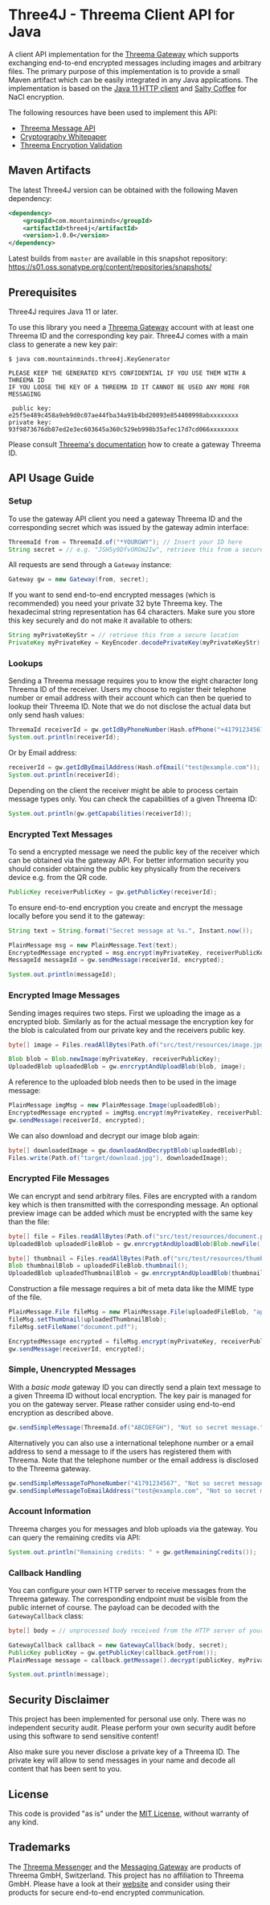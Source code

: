 Three4J - Threema Client API for Java
=====================================

A client API implementation for the [Threema Gateway](https://gateway.threema.ch/)
which supports exchanging end-to-end encrypted messages including images and
arbitrary files. The primary purpose of this implementation is to provide a
small Maven artifact which can be easily integrated in any Java applications.
The implementation is based on the [Java 11 HTTP client](https://docs.oracle.com/en/java/javase/11/docs/api/java.net.http/java/net/http/package-summary.html)
and [Salty Coffee](https://github.com/NeilMadden/salty-coffee) for NaCl encryption.

The following resources have been used to implement this API:

* [Threema Message API](https://gateway.threema.ch/en/developer/api)
* [Cryptography Whitepaper](https://threema.ch/press-files/2_documentation/cryptography_whitepaper.pdf)
* [Threema Encryption Validation](https://threema.ch/validation/)

## Maven Artifacts

The latest Three4J version can be obtained with the following Maven dependency:

```xml
<dependency>
    <groupId>com.mountainminds</groupId>
    <artifactId>three4j</artifactId>
    <version>1.0.0</version>
</dependency>
```

Latest builds from `master` are available in this snapshot repository:
<a href="https://s01.oss.sonatype.org/content/repositories/snapshots/">https://s01.oss.sonatype.org/content/repositories/snapshots/</a>


## Prerequisites

Three4J requires Java 11 or later.

To use this library you need a [Threema Gateway](https://gateway.threema.ch/)
account with at least one Threema ID and the corresponding key pair. Three4J
comes with a main class to generate a new key pair:

```
$ java com.mountainminds.three4j.KeyGenerator

PLEASE KEEP THE GENERATED KEYS CONFIDENTIAL IF YOU USE THEM WITH A THREEMA ID
IF YOU LOOSE THE KEY OF A THREEMA ID IT CANNOT BE USED ANY MORE FOR MESSAGING

 public key: e25f5e489c458a9eb9d0c07ae44fba34a91b4bd20093e854400998abxxxxxxxx
private key: 93f9873676db87ed2e3ec603645a360c529eb998b35afec17d7cd066xxxxxxxx
```

Please consult [Threema's documentation](https://gateway.threema.ch/en/developer/api)
how to create a gateway Threema ID.


## API Usage Guide

### Setup

To use the gateway API client you need a gateway Threema ID and the
corresponding secret which was issued by the gateway admin interface:

```java
ThreemaId from = ThreemaId.of("*YOURGWY"); // Insert your ID here
String secret = // e.g. "JSH5y9DfvOROm2Iw", retrieve this from a secure location
```

All requests are send through a `Gateway` instance:

```java
Gateway gw = new Gateway(from, secret);
```

If you want to send end-to-end encrypted messages (which is recommended)
you need your private 32 byte Threema key. The hexadecimal string
representation has 64 characters. Make sure you store this key securely
and do not make it available to others:

```java
String myPrivateKeyStr = // retrieve this from a secure location
PrivateKey myPrivateKey = KeyEncoder.decodePrivateKey(myPrivateKeyStr);
```

### Lookups

Sending a Threema message requires you to know the eight character
long Threema ID of the receiver. Users my choose to register their
telephone number or email address with their account which can then
be queried to lookup their Threema ID. Note that we do not disclose
the actual data but only send hash values:

```java
ThreemaId receiverId = gw.getIdByPhoneNumber(Hash.ofPhone("+41791234567"));
System.out.println(receiverId);
```

Or by Email address:

```java
receiverId = gw.getIdByEmailAddress(Hash.ofEmail("test@example.com"));
System.out.println(receiverId);
```

Depending on the client the receiver might be able to process certain
message types only. You can check the capabilities of a given Threema
ID:

```java
System.out.println(gw.getCapabilities(receiverId));
```

### Encrypted Text Messages

To send a encrypted message we need the public key of the receiver
which can be obtained via the gateway API. For better information
security you should consider obtaining the public key physically
from the receivers device e.g. from the QR code.

```java
PublicKey receiverPublicKey = gw.getPublicKey(receiverId);
```

To ensure end-to-end encryption you create and encrypt the message
locally before you send it to the gateway:

```java
String text = String.format("Secret message at %s.", Instant.now());

PlainMessage msg = new PlainMessage.Text(text);
EncryptedMessage encrypted = msg.encrypt(myPrivateKey, receiverPublicKey);
MessageId messageId = gw.sendMessage(receiverId, encrypted);

System.out.println(messageId);
```

### Encrypted Image Messages

Sending images requires two steps. First we uploading the image as a
encrypted blob. Similarly as for the actual message the encryption
key for the blob is calculated from our private key and the receivers
public key.

```java
byte[] image = Files.readAllBytes(Path.of("src/test/resources/image.jpg"));

Blob blob = Blob.newImage(myPrivateKey, receiverPublicKey);
UploadedBlob uploadedBlob = gw.enrcryptAndUploadBlob(blob, image);
```

A reference to the uploaded blob needs then to be used in the image message:

```java
PlainMessage imgMsg = new PlainMessage.Image(uploadedBlob);
EncryptedMessage encrypted = imgMsg.encrypt(myPrivateKey, receiverPublicKey);
gw.sendMessage(receiverId, encrypted);
```

We can also download and decrypt our image blob again:

```java
byte[] downloadedImage = gw.downloadAndDecryptBlob(uploadedBlob);
Files.write(Path.of("target/download.jpg"), downloadedImage);
```

### Encrypted File Messages

We can encrypt and send arbitrary files. Files are encrypted with a
random key which is then transmitted with the corresponding message.
An optional preview image can be added which must be encrypted with
the same key than the file:

```java
byte[] file = Files.readAllBytes(Path.of("src/test/resources/document.pdf"));
UploadedBlob uploadedFileBlob = gw.enrcryptAndUploadBlob(Blob.newFile(), file);

byte[] thumbnail = Files.readAllBytes(Path.of("src/test/resources/thumbnail.png"));
Blob thumbnailBlob = uploadedFileBlob.thumbnail();
UploadedBlob uploadedThumbnailBlob = gw.enrcryptAndUploadBlob(thumbnailBlob, thumbnail);
```

Construction a file message requires a bit of meta data like the MIME
type of the file.

```java
PlainMessage.File fileMsg = new PlainMessage.File(uploadedFileBlob, "application/pdf", RenderingType.DEFAULT);
fileMsg.setThumbnail(uploadedThumbnailBlob);
fileMsg.setFileName("document.pdf");

EncryptedMessage encrypted = fileMsg.encrypt(myPrivateKey, receiverPublicKey);
gw.sendMessage(receiverId, encrypted);
```

### Simple, Unencrypted Messages

With a *basic mode* gateway ID you can directly send a plain text
message to a given Threema ID without local encryption. The key pair
is managed for you on the gateway server. Please rather consider
using end-to-end encryption as described above.

```java
gw.sendSimpleMessage(ThreemaId.of("ABCDEFGH"), "Not so secret message.");
```

Alternatively you can also use a international telephone number or a
email address to send a message to if the users has registered them
with Threema. Note that the telephone number or the email address is
disclosed to the Threema gateway.

```java
gw.sendSimpleMessageToPhoneNumber("41791234567", "Not so secret message.");
gw.sendSimpleMessageToEmailAddress("test@example.com", "Not so secret message.");
```

### Account Information

Threema charges you for messages and blob uploads via the gateway.
You can query the remaining credits via API:

```java
System.out.println("Remaining credits: " + gw.getRemainingCredits());
```

### Callback Handling

You can configure your own HTTP server to receive messages from the
Threema gateway. The corresponding endpoint must be visible from the
public internet of course. The payload can be decoded with the
`GatewayCallback` class:

```java
byte[] body = // unprocessed body received from the HTTP server of your choice

GatewayCallback callback = new GatewayCallback(body, secret);
PublicKey publicKey = gw.getPublicKey(callback.getFrom());
PlainMessage message = callback.getMessage().decrypt(publicKey, myPrivateKey);

System.out.println(message);
```


## Security Disclaimer

This project has been implemented for personal use only. There was no
independent security audit. Please perform your own security audit before using
this software to send sensitive content!

Also make sure you never disclose a private key of a Threema ID. The private
key will allow to send messages in your name and decode all content that has
been sent to you.


## License

This code is provided "as is" under the [MIT License](LICENSE.md), without warranty of any kind.


## Trademarks

The [Threema Messenger](https://threema.ch/) and the [Messaging Gateway](https://gateway.threema.ch/)
are products of Threema GmbH, Switzerland. This project has no affiliation to
Threema GmbH. Please have a look at their [website](https://threema.ch/) and
consider using their products for secure end-to-end encrypted communication.
